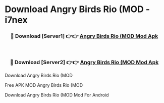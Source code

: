 # Download Angry Birds Rio (MOD - i7nex



<div align="center">
<h3>🔴 Download [Server1] 👉👉 <a href="https://momento.my/?title=Angry_Birds_Rio_(MOD">Angry Birds Rio (MOD Mod Apk</a></h3><br>

<h3>🔴 Download [Server2] 👉👉 <a href="https://momento.my/?title=Angry_Birds_Rio_(MOD">Angry Birds Rio (MOD Mod Apk</a></h3>
</div>



Download Angry Birds Rio (MOD 

Free APK MOD Angry Birds Rio (MOD 

Download Angry Birds Rio (MOD Mod For Android
